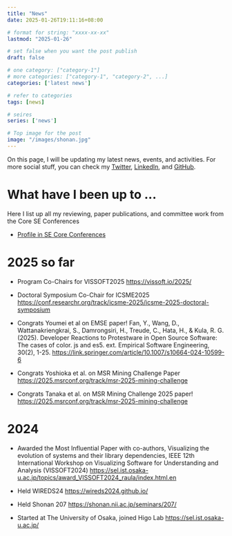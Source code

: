 ```yaml
---
title: "News"
date: 2025-01-26T19:11:16+08:00

# format for string: "xxxx-xx-xx"
lastmod: "2025-01-26"

# set false when you want the post publish
draft: false

# one category: ["category-1"] 
# more categories: ["category-1", "category-2", ...]
categories: ['latest news']

# refer to categories
tags: [news]

# seires
series: ['news']

# Top image for the post
image: "/images/shonan.jpg"
---
```


<!--more-->

On this page, I will be updating my latest news, events, and activities.
For more social stuff, you can check my [Twitter](https://twitter.com/raux), [LinkedIn](https://www.linkedin.com/in/raula-kula-0b1b3b1b/), and [GitHub](github.com/raux).

# What have I been up to ...

Here I list up all my reviewing, paper publications, and committee work from the Core SE Conferences

- [ Profile in SE Core Conferences](https://conf.researchr.org/profile/raulakula)

# 2025 so far

- Program Co-Chairs for VISSOFT2025 https://vissoft.io/2025/

- Doctoral Symposium Co-Chair for ICSME2025 https://conf.researchr.org/track/icsme-2025/icsme-2025-doctoral-symposium

- Congrats Youmei et al on EMSE paper! Fan, Y., Wang, D., Wattanakriengkrai, S., Damrongsiri, H., Treude, C., Hata, H., & Kula, R. G. (2025). Developer Reactions to Protestware in Open Source Software: The cases of color. js and es5. ext. Empirical Software Engineering, 30(2), 1-25. https://link.springer.com/article/10.1007/s10664-024-10599-6

- Congrats Yoshioka et al. on MSR Mining Challenge Paper https://2025.msrconf.org/track/msr-2025-mining-challenge

- Congrats Tanaka et al. on MSR Mining Challenge 2025 paper! https://2025.msrconf.org/track/msr-2025-mining-challenge


# 2024 

- Awarded the Most Influential Paper with co-authors, Visualizing the evolution of systems and their library dependencies, IEEE 12th International Workshop on Visualizing Software for Understanding and Analysis (VISSOFT2024) https://sel.ist.osaka-u.ac.jp/topics/award_VISSOFT2024_raula/index.html.en 

- Held WIREDS24 https://wireds2024.github.io/

- Held Shonan 207 https://shonan.nii.ac.jp/seminars/207/

- Started at The University of Osaka, joined Higo Lab https://sel.ist.osaka-u.ac.jp/